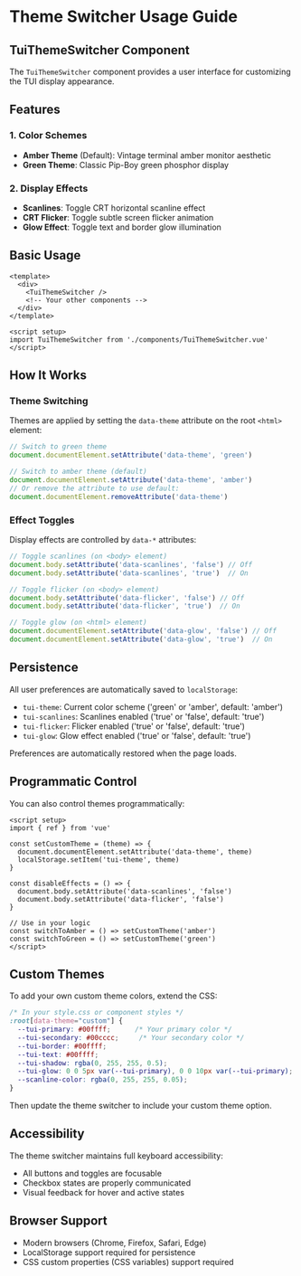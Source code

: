 # Theme Switcher Usage Guide

## TuiThemeSwitcher Component

The `TuiThemeSwitcher` component provides a user interface for customizing the TUI display appearance.

## Features

### 1. Color Schemes
- **Amber Theme** (Default): Vintage terminal amber monitor aesthetic
- **Green Theme**: Classic Pip-Boy green phosphor display

### 2. Display Effects
- **Scanlines**: Toggle CRT horizontal scanline effect
- **CRT Flicker**: Toggle subtle screen flicker animation
- **Glow Effect**: Toggle text and border glow illumination

## Basic Usage

```vue
<template>
  <div>
    <TuiThemeSwitcher />
    <!-- Your other components -->
  </div>
</template>

<script setup>
import TuiThemeSwitcher from './components/TuiThemeSwitcher.vue'
</script>
```

## How It Works

### Theme Switching
Themes are applied by setting the `data-theme` attribute on the root `<html>` element:

```javascript
// Switch to green theme
document.documentElement.setAttribute('data-theme', 'green')

// Switch to amber theme (default)
document.documentElement.setAttribute('data-theme', 'amber')
// Or remove the attribute to use default:
document.documentElement.removeAttribute('data-theme')
```

### Effect Toggles
Display effects are controlled by `data-*` attributes:

```javascript
// Toggle scanlines (on <body> element)
document.body.setAttribute('data-scanlines', 'false') // Off
document.body.setAttribute('data-scanlines', 'true')  // On

// Toggle flicker (on <body> element)
document.body.setAttribute('data-flicker', 'false') // Off
document.body.setAttribute('data-flicker', 'true')  // On

// Toggle glow (on <html> element)
document.documentElement.setAttribute('data-glow', 'false') // Off
document.documentElement.setAttribute('data-glow', 'true')  // On
```

## Persistence

All user preferences are automatically saved to `localStorage`:

- `tui-theme`: Current color scheme ('green' or 'amber', default: 'amber')
- `tui-scanlines`: Scanlines enabled ('true' or 'false', default: 'true')
- `tui-flicker`: Flicker enabled ('true' or 'false', default: 'true')
- `tui-glow`: Glow effect enabled ('true' or 'false', default: 'true')

Preferences are automatically restored when the page loads.

## Programmatic Control

You can also control themes programmatically:

```vue
<script setup>
import { ref } from 'vue'

const setCustomTheme = (theme) => {
  document.documentElement.setAttribute('data-theme', theme)
  localStorage.setItem('tui-theme', theme)
}

const disableEffects = () => {
  document.body.setAttribute('data-scanlines', 'false')
  document.body.setAttribute('data-flicker', 'false')
}

// Use in your logic
const switchToAmber = () => setCustomTheme('amber')
const switchToGreen = () => setCustomTheme('green')
</script>
```

## Custom Themes

To add your own custom theme colors, extend the CSS:

```css
/* In your style.css or component styles */
:root[data-theme="custom"] {
  --tui-primary: #00ffff;      /* Your primary color */
  --tui-secondary: #00cccc;     /* Your secondary color */
  --tui-border: #00ffff;
  --tui-text: #00ffff;
  --tui-shadow: rgba(0, 255, 255, 0.5);
  --tui-glow: 0 0 5px var(--tui-primary), 0 0 10px var(--tui-primary);
  --scanline-color: rgba(0, 255, 255, 0.05);
}
```

Then update the theme switcher to include your custom theme option.

## Accessibility

The theme switcher maintains full keyboard accessibility:
- All buttons and toggles are focusable
- Checkbox states are properly communicated
- Visual feedback for hover and active states

## Browser Support

- Modern browsers (Chrome, Firefox, Safari, Edge)
- LocalStorage support required for persistence
- CSS custom properties (CSS variables) support required
